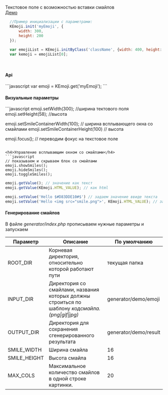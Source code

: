 Текстовое поле с возможностью вставки смайлов
<br>
<a href="http://kwolfy.github.io/KEmoji/">Демо</a>
```javascript
  //Пример инициализации с параметрами:
  KEmoji.init('myEmoji', {
      width: 300,
      height: 200
  });
  
  var emojiList = KEmoji.initByClass('className', {width: 400, height: 200});
  var kemoji = emojiList[0];
    
    
```
<h4>Api</h4>
```javascript
var emoji = KEmoji.get('myEmoji');
```
<h4>Визуальные параметры</h4>
```javascript
emoji.setWidth(300); //ширина тектового поля
emoji.setHeight(58); //высота

emoji.setSmileContainerWidth(100); // ширина всплывающего окна со смайлами
emoji.setSmileContainerHeight(100) // высота

emoji.focus(); // переводим фокус на текстовое поле
```

<h4>Управление всплывающим окном со смайлами</h4>
```javascript
// показываем и скрываем блок со смайлами
emoji.showSmiles();
emoji.hideSmiles();
emoji.toggleSmiles();
```

```javascript
emoji.getValue(); // значение как текст
emoji.getValue(KEmoji.HTML_VALUE); // как html

emoji.setValue('Hello $#D83DDE10#$') // задаем значение ввиде текста
emoji.setValue('Hello <img src="smile.png">', KEmoji.HTML_VALUE); // задаем html (не рекомендуется)
```


<h4>Генерирование смайлов</h4>
<p>В файле <i>generator/index.php</i> прописываем нужные параметры и запускаем</p>

<table class="table">
<thead>
<tr>
<th style="width:20%;">Параметр</th>
<th style="width:50%">Описание</th>
<th style="width:30%;">По умолчанию</th>
</tr>
</thead>
<tbody>
<tr>
<td>ROOT_DIR</td>
<td>Корневая директория, относительно которой работают пути</td>
<td>текущая папка</td>
</tr>
<tr>
<td>INPUT_DIR</td>
<td>Директория со смайлами, названия которых должны строиться по шаблону <i>кодсмайла.(png|gif|jpg)</i></td>
<td>generator/demo/emoji</td>
</tr>
<tr>
<td>OUTPUT_DIR</td>
<td>Директория для сохранения сгенерированного результата</td>
<td>generator/demo/result</td>
</tr>
<tr>
<td>SMILE_WIDTH</td>
<td>Ширина смайла</td>
<td>16</td>
</tr>
<tr>
<td>SMILE_HEIGHT</td>
<td>Высота смайла</td>
<td>16</td>
</tr>
<tr>
<td>MAX_COLS</td>
<td>Максимальное количество смайлов в одной строке картинки.</td>
<td>20</td>
</tr>
</tbody>
</table>




